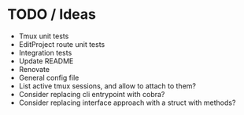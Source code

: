 # TODO / Ideas

- Tmux unit tests
- EditProject route unit tests
- Integration tests
- Update README
- Renovate
- General config file
- List active tmux sessions, and allow to attach to them?
- Consider replacing cli entrypoint with cobra?
- Consider replacing interface approach with a struct with methods?
